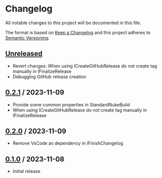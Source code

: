 # Changelog
All notable changes to this project will be documented in this file.

The format is based on [Keep a Changelog](http://keepachangelog.com/en/1.0.0/)
and this project adheres to [Semantic Versioning](http://semver.org/spec/v2.0.0.html).

## [Unreleased]
- Revert changes: When using ICreateGitHubRelease do not create tag manually in IFinalizeRelease
- Debugging GitHub release creation

## [0.2.1] / 2023-11-09
- Provide some common properties in StandardNukeBuild
- When using ICreateGitHubRelease do not create tag manually in IFinalizeRelease

## [0.2.0] / 2023-11-09
- Remove VsCode as dependency in IFinishChangelog

## [0.1.0] / 2023-11-08
- Initial release

[Unreleased]: https://github.com/vipentti/Vipentti.Nuke.Components/compare/0.2.1...HEAD
[0.2.1]: https://github.com/vipentti/Vipentti.Nuke.Components/compare/0.2.0...0.2.1
[0.2.0]: https://github.com/vipentti/Vipentti.Nuke.Components/compare/0.1.0...0.2.0
[0.1.0]: https://github.com/vipentti/Vipentti.Nuke.Components/tree/0.1.0

